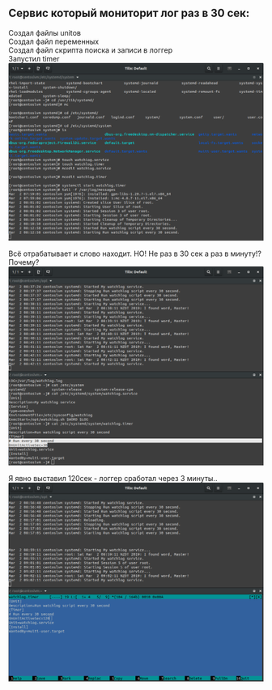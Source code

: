 
## Cервис который мониторит лог раз в 30 сек:

Создал файлы unitов <br>
Создал файл переменных <br>
Создал файл скрипта поиска и записи в логгер<br>
Запустил timer <br>
![](watchlog1.png?raw=true) <br>

Всё отрабатывает и слово находит. 
НО! Не раз в 30 сек а раз в минуту!? Почему?
![](watchlog2.png?raw=true) <br>

Я явно выставил 120сек - логгер сработал через 3 минуты..<br>
![](watchlog3.png?raw=true) <br>



